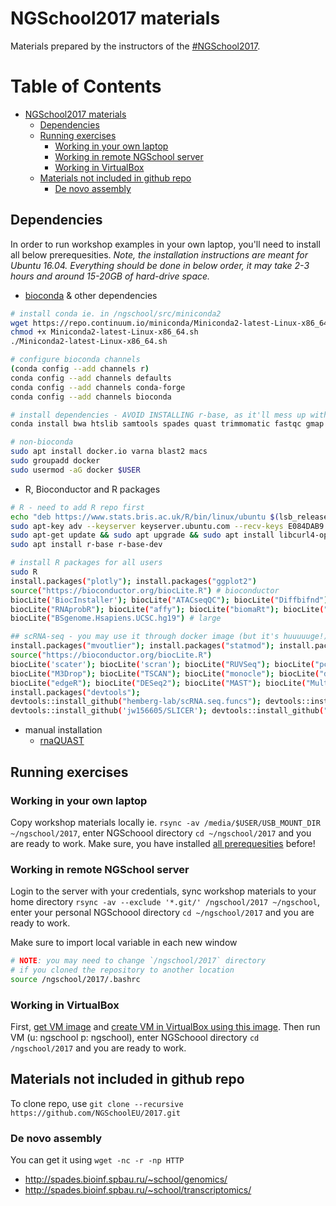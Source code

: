 # NGSchool2017 materials

Materials prepared by the instructors of the [#NGSchool2017](https://ngschool.eu/2017). 

Table of Contents
=================

   * [NGSchool2017 materials](#ngschool2017-materials)
      * [Dependencies](#dependencies)
      * [Running exercises](#running-exercises)
         * [Working in your own laptop](#working-in-your-own-laptop)
         * [Working in remote NGSchool server](#working-in-remote-ngschool-server)
         * [Working in VirtualBox](#working-in-virtualbox)
      * [Materials not included in github repo](#materials-not-included-in-github-repo)
         * [De novo assembly](#de-novo-assembly)


## Dependencies
In order to run workshop examples in your own laptop, you'll need to install all below prerequesities.
*Note, the installation instructions are meant for Ubuntu 16.04. 
Everything should be done in below order, it may take 2-3 hours and around 15-20GB of hard-drive space.*

- [bioconda](https://bioconda.github.io/) & other dependencies
```bash
# install conda ie. in /ngschool/src/miniconda2
wget https://repo.continuum.io/miniconda/Miniconda2-latest-Linux-x86_64.sh
chmod +x Miniconda2-latest-Linux-x86_64.sh
./Miniconda2-latest-Linux-x86_64.sh

# configure bioconda channels
(conda config --add channels r)
conda config --add channels defaults
conda config --add channels conda-forge
conda config --add channels bioconda

# install dependencies - AVOID INSTALLING r-base, as it'll mess up with native R installation
conda install bwa htslib samtools spades quast trimmomatic fastqc gmap blat blast qualimap star busco tophat bowtie2 gawk igv seqtk glimmer exonerate muscle fasttree mcl trimal augustus homer bedtools bbmap gffutils

# non-bioconda
sudo apt install docker.io varna blast2 macs
sudo groupadd docker
sudo usermod -aG docker $USER
```

- R, Bioconductor and R packages
```bash
# R - need to add R repo first
echo "deb https://www.stats.bris.ac.uk/R/bin/linux/ubuntu $(lsb_release -c | xargs | cut -f2 -d' ')/" | sudo tee -a /etc/apt/sources.list
sudo apt-key adv --keyserver keyserver.ubuntu.com --recv-keys E084DAB9
sudo apt-get update && sudo apt upgrade && sudo apt install libcurl4-openssl-dev libxml2-dev libcairo2-dev libxt-dev libssl-dev
sudo apt install r-base r-base-dev

# install R packages for all users
sudo R
install.packages("plotly"); install.packages("ggplot2")
source("https://bioconductor.org/biocLite.R") # bioconductor
biocLite('BiocInstaller'); biocLite("ATACseqQC"); biocLite("Diffbifnd"); biocLite("affyPLM"); biocLite("arrayMvout"); biocLite("arrayQualityMetrics"); biocLite("gcrma"); biocLite("hgu133acdf"); biocLite("hgu133plus2.db"); biocLite("simpleaffy")
biocLite("RNAprobR"); biocLite("affy"); biocLite("biomaRt"); biocLite("geneplotter"); biocLite("gplots"); biocLite("limma"); biocLite("sva"); biocLite("Rsamtools"); biocLite("ChIPseeker"); 
biocLite("BSgenome.Hsapiens.UCSC.hg19") # large

## scRNA-seq - you may use it through docker image (but it's huuuuuge!)
install.packages("mvoutlier"); install.packages("statmod"); install.packages("pheatmap"); install.packages("ROCR")
source("https://bioconductor.org/biocLite.R")
biocLite('scater'); biocLite('scran'); biocLite("RUVSeq"); biocLite("pcaMethods"); biocLite("SC3")
biocLite("M3Drop"); biocLite("TSCAN"); biocLite("monocle"); biocLite("destiny");
biocLite("edgeR"); biocLite("DESeq2"); biocLite("MAST"); biocLite("MultiAssayExperiment"); biocLite("SummarizedExperiment")
install.packages("devtools");
devtools::install_github("hemberg-lab/scRNA.seq.funcs"); devtools::install_github("JustinaZ/pcaReduce"); devtools::install_github('satijalab/seurat')
devtools::install_github('jw156605/SLICER'); devtools::install_github("hms-dbmi/scde", build_vignettes = FALSE)
```

- manual installation
  - [rnaQUAST](http://cab.spbu.ru/software/rnaquast/)

## Running exercises

### Working in your own laptop
Copy workshop materials locally ie. `rsync -av /media/$USER/USB_MOUNT_DIR ~/ngschool/2017`,
enter NGSchoool directory `cd ~/ngschool/2017` and you are ready to work.
Make sure, you have installed [all prerequesities](#dependencies) before! 

### Working in remote NGSchool server
Login to the server with your credentials,
sync workshop materials to your home directory `rsync -av --exclude '*.git/' /ngschool/2017 ~/ngschool`, 
enter your personal NGSchoool directory `cd ~/ngschool/2017` and you are ready to work.

Make sure to import local variable in each new window
```bash
# NOTE: you may need to change `/ngschool/2017` directory
# if you cloned the repository to another location
source /ngschool/2017/.bashrc
```

### Working in VirtualBox
First, [get VM image](zdglab.iimcb.gov.pl/cluster/ngschool/2017/VM/Ubuntu16.04.3.vdi)
and [create VM in VirtualBox using this image](http://linuxbsdos.com/2015/11/13/how-to-import-a-virtual-machine-image-into-virtualbox/). 
Then run VM (u: ngschool p: ngschool), enter NGSchoool directory `cd /ngschool/2017` and you are ready to work. 

## Materials not included in github repo
To clone repo, use `git clone --recursive https://github.com/NGSchoolEU/2017.git`

### De novo assembly
You can get it using `wget -nc -r -np HTTP`
- http://spades.bioinf.spbau.ru/~school/genomics/
- http://spades.bioinf.spbau.ru/~school/transcriptomics/

